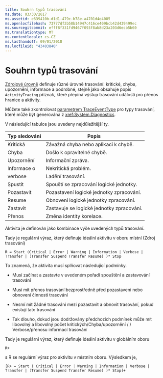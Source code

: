 ```yaml
---
title: Souhrn typů trasování
ms.date: 03/30/2017
ms.assetid: e639410b-d1d1-479c-b78e-a4701d4e4085
ms.openlocfilehash: 73777df2b58b14947c416ce409bcb42d439499ec
ms.sourcegitcommit: efff8f331fd9467f093f8ab8d23a203d6ecb5b60
ms.translationtype: MT
ms.contentlocale: cs-CZ
ms.lasthandoff: 09/01/2018
ms.locfileid: "43403840"
---
```

# <a name="trace-type-summary"></a>Souhrn typů trasování
[Zdrojové úrovně](https://go.microsoft.com/fwlink/?LinkID=94943) definuje různé úrovně trasování: kritické, chyba, upozornění, informace a podrobné, stejně jako obsahuje popis `ActivityTracing` příznak, které přepíná výstup trasování událostí pro přenos hranice a aktivity.  
  
 Můžete také zkontrolovat [parametrem TraceEventType](https://go.microsoft.com/fwlink/?LinkId=95169) pro typy trasování, které může být generována z <xref:System.Diagnostics>.  
  
 V následující tabulce jsou uvedeny nejdůležitější ty.  
  
|Typ sledování|Popis|  
|----------------|-----------------|  
|Kritická|Závažná chyba nebo aplikaci k chybě.|  
|Chyba|Došlo k opravitelné chybě.|  
|Upozornění|Informační zpráva.|  
|Informace o|Nekritická problém.|  
|verbose|Ladění trasování.|  
|Spustit|Spouští se zpracování logické jednotky.|  
|Pozastavit|Pozastavení logické jednotky zpracování.|  
|Resume|Obnovení logické jednotky zpracování.|  
|Zastavit|Zastavuje se logické jednotky zpracování.|  
|Přenos|Změna identity korelace.|  
  
 Aktivita je definován jako kombinace výše uvedených typů trasování.  
  
 Tady je regulární výraz, který definuje ideální aktivitu v oboru místní (Zdroj trasování)  
  
 `R = Start (Critical | Error | Warning | Information | Verbose | Transfer | (Transfer Suspend Transfer Resume) )* Stop`  
  
 To znamená, že aktivita musí splňovat následující podmínky.  
  
-   Musí začínat a zastavte v uvedeném pořadí spouštění a zastavování trasování  
  
-   Musí mít přenos trasování bezprostředně před pozastavení nebo obnovení činnosti trasování  
  
-   Nesmí mít žádné trasování mezi pozastavit a obnovit trasování, pokud existují tato trasování  
  
-   Tak dlouho, dokud jsou dodržovány předchozích podmínek může mít libovolný a libovolný počet kritických/Chyba/upozornění / / Verbose/přenosu informací trasování  
  
 Tady je regulární výraz, který definuje ideální aktivitu v globálním oboru  
  
```  
R+   
```  
  
 s R se regulární výraz pro aktivitu v místním oboru. Výsledkem je,  
  
```  
[R+ = Start ( Critical | Error | Warning | Information | Verbose | Transfer | (Transfer Suspend Transfer Resume) )* Stop]+  
```
